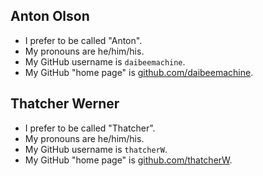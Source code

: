 ## Anton Olson

- I prefer to be called "Anton".
- My pronouns are he/him/his.
- My GitHub username is `daibeemachine`.
- My GitHub "home page" is [github.com/daibeemachine](https://github.com/daibeemachine/).

## Thatcher Werner

- I prefer to be called "Thatcher".
- My pronouns are he/him/his.
- My GitHub username is `thatcherW`.
- My GitHub "home page" is [github.com/thatcherW](https://github.com/thatcherW/).

